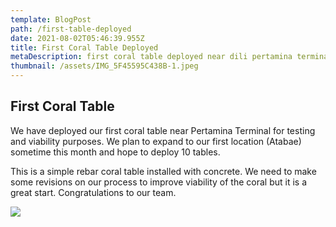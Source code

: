 ```yaml
---
template: BlogPost
path: /first-table-deployed
date: 2021-08-02T05:46:39.955Z
title: First Coral Table Deployed
metaDescription: first coral table deployed near dili pertamina terminal
thumbnail: /assets/IMG_5F45595C438B-1.jpeg
---
```

## First Coral Table

We have deployed our first coral table near Pertamina Terminal for testing and viability purposes.  We plan to expand to our first location (Atabae) sometime this month and hope to deploy 10 tables.

This is a simple rebar coral table installed with concrete.  We need to make some revisions on our process to improve viability of the coral but it is a great start.  Congratulations to our team.

![](/assets/IMG_3C6632CB9AB3-1.jpeg)
